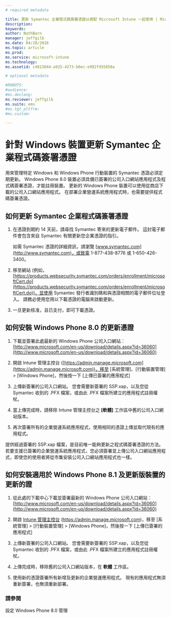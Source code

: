 ```yaml
---
# required metadata

title: 更新 Symantec 企業程式碼簽署憑證以搭配 Microsoft Intune 一起使用 | Microsoft Intune
description:
keywords:
author: NathBarn
manager: jeffgilb
ms.date: 04/28/2016
ms.topic: article
ms.prod:
ms.service: microsoft-intune
ms.technology:
ms.assetid: c4813044-a925-4273-b0ec-e992fd55850a

# optional metadata

#ROBOTS:
#audience:
#ms.devlang:
ms.reviewer: jeffgilb
ms.suite: ems
#ms.tgt_pltfrm:
#ms.custom:

---
```


# 針對 Windows 裝置更新 Symantec 企業程式碼簽署憑證

用來管理特定 Windows 和 Windows Phone 行動裝置的 Symantec 憑證必須定期更新。 Windows Phone 8.0 裝置必須具備已簽署的公司入口網站應用程式及程式碼簽署憑證，才能註冊裝置。 更新的 Windows Phone 裝置可以使用從商店下載的公司入口網站應用程式。 在部署企業營運系統應用程式時，也需要提供程式碼簽署憑證。

## 如何更新 Symantec 企業程式碼簽署憑證

1.  在憑證到期約 14 天前，請尋找 Symantec 寄來的更新電子郵件。 這封電子郵件會包含來自 Symantec 有關更新您企業憑證的指引。

    如需 Symantec 憑證的詳細資訊，請瀏覽 [www.symantec.com](http://www.symantec.com)，或致電 1-877-438-8776 或 1-650-426-3400。

2.  移至網站 (例如， [https://products.websecurity.symantec.com/orders/enrollment/microsoftCert.do](https://products.websecurity.symantec.com/orders/enrollment/microsoftCert.do))，並使用 Symantec 發行者識別碼和與憑證相關的電子郵件位址登入。 請務必使用您用以下載憑證的電腦來啟動更新。

3.  一旦更新核准，且已支付，即可下載憑證。

## 如何安裝 Windows Phone 8.0 的更新憑證

1.  下載並簽署此處最新的 Windows Phone 公司入口網站：[http://www.microsoft.com/en-us/download/details.aspx?id=36060](http://www.microsoft.com/en-us/download/details.aspx?id=36060)

2.  開啟 Intune 管理主控台 ([https://admin.manage.microsoft.com](https://admin.manage.microsoft.com))，移至 [系統管理]、[行動裝置管理] &gt; [Windows Phone]，然後按一下 [上傳已簽署的應用程式]

3.  上傳新簽署的公司入口網站。 您會需要新簽署的 SSP.xap，以及您從 Symantec 收到的 .PFX 檔案，或由此 .PFX 檔案所建立的應用程式註冊權杖。

4.  當上傳完成時，請移除 Intune 管理主控台之 **[軟體]** 工作區中舊的公司入口網站版本。

5.  再次簽署所有的企業營運系統應用程式，使用相同的憑證上傳並取代現有的應用程式。

提供經過簽署的 SSP.xap 檔案，是目前唯一能夠更新之程式碼簽署憑證的方法。 若要支援已簽署的企業營運系統應用程式，您必須簽署並上傳公司入口網站應用程式，即使您的使用者將從市集安裝公司入口網站應用程式也一樣。

## 如何安裝適用於 Windows Phone 8.1 及更新版裝置的更新的證

1.  從此處的下載中心下載並簽署最新的 Windows Phone 公司入口網站：[http://www.microsoft.com/en-us/download/details.aspx?id=36060](http://www.microsoft.com/en-us/download/details.aspx?id=36060)

2.  開啟 [Intune 管理主控台](https://admin.manage.microsoft.com) (https://admin.manage.microsoft.com)，移至 [系統管理] &gt; [行動裝置管理] &gt; [Windows Phone]，然後按一下 [上傳已簽署的應用程式]

3.  上傳新簽署的公司入口網站。 您會需要新簽署的 SSP.xap，以及您從 Symantec 收到的 .PFX 檔案，或由此 .PFX 檔案所建立的應用程式註冊權杖。

4.  上傳完成時，移除舊的公司入口網站版本，在 **軟體**  工作區。

5.  使用新的憑證簽署所有新增及更新的企業營運應用程式。 現有的應用程式無須重新簽署，也無須重新部署。


### 請參閱
設定 Windows Phone 8.0 管理


<!--HONumber=May16_HO2-->


